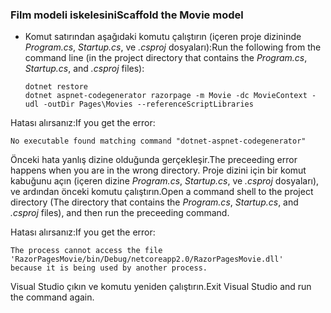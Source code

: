 <a name="scaffold"></a>
### <a name="scaffold-the-movie-model"></a><span data-ttu-id="11e9b-101">Film modeli iskelesini</span><span class="sxs-lookup"><span data-stu-id="11e9b-101">Scaffold the Movie model</span></span>

* <span data-ttu-id="11e9b-102">Komut satırından aşağıdaki komutu çalıştırın (içeren proje dizininde *Program.cs*, *Startup.cs*, ve *.csproj* dosyaları):</span><span class="sxs-lookup"><span data-stu-id="11e9b-102">Run the following from the command line (in the project directory that contains the *Program.cs*, *Startup.cs*, and *.csproj* files):</span></span>

  ```console
  dotnet restore
  dotnet aspnet-codegenerator razorpage -m Movie -dc MovieContext -udl -outDir Pages\Movies --referenceScriptLibraries
  ```

<span data-ttu-id="11e9b-103">Hatası alırsanız:</span><span class="sxs-lookup"><span data-stu-id="11e9b-103">If you get the error:</span></span>
  ```
No executable found matching command "dotnet-aspnet-codegenerator"
  ```

<span data-ttu-id="11e9b-104">Önceki hata yanlış dizine olduğunda gerçekleşir.</span><span class="sxs-lookup"><span data-stu-id="11e9b-104">The preceeding error happens when you are in the wrong directory.</span></span> <span data-ttu-id="11e9b-105">Proje dizini için bir komut kabuğunu açın (içeren dizine *Program.cs*, *Startup.cs*, ve *.csproj* dosyaları), ve ardından önceki komutu çalıştırın.</span><span class="sxs-lookup"><span data-stu-id="11e9b-105">Open a command shell to the project directory (The directory that contains the *Program.cs*, *Startup.cs*, and *.csproj* files), and then run the preceeding command.</span></span>

<span data-ttu-id="11e9b-106">Hatası alırsanız:</span><span class="sxs-lookup"><span data-stu-id="11e9b-106">If you get the error:</span></span>
  ```
  The process cannot access the file 
 'RazorPagesMovie/bin/Debug/netcoreapp2.0/RazorPagesMovie.dll' 
  because it is being used by another process.
  ```

<span data-ttu-id="11e9b-107">Visual Studio çıkın ve komutu yeniden çalıştırın.</span><span class="sxs-lookup"><span data-stu-id="11e9b-107">Exit Visual Studio and run the command again.</span></span>
